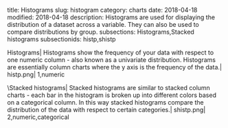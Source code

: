 title: Histograms
slug: histogram
category: charts
date: 2018-04-18
modified: 2018-04-18
description: Histograms are used for displaying the distribution of a dataset across a variable. They can also be used to compare distributions by group.
subsections: Histograms,Stacked histograms
subsectionids: histp,shistp

Histograms|
Histograms show the frequency of your data with respect to one numeric column - also known as a univariate distribution. Histograms are essentially column charts where the y axis is the frequency of the data.|
histp.png|
1,numeric

\Stacked histograms|
Stacked histograms are similar to stacked column charts - each bar in the histogram is broken up into different colors based on a categorical column. In this way stacked histograms compare the distribution of the data with respect to certain categories.|
shistp.png|
2,numeric,categorical
